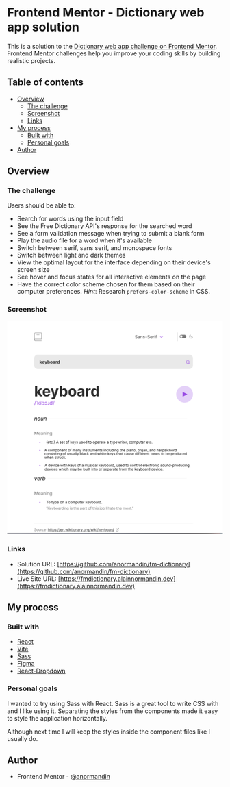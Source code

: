 # Frontend Mentor - Dictionary web app solution

This is a solution to the [Dictionary web app challenge on Frontend Mentor](https://www.frontendmentor.io/challenges/dictionary-web-app-h5wwnyuKFL). Frontend Mentor challenges help you improve your coding skills by building realistic projects. 

## Table of contents

- [Overview](#overview)
  - [The challenge](#the-challenge)
  - [Screenshot](#screenshot)
  - [Links](#links)
- [My process](#my-process)
  - [Built with](#built-with)
  - [Personal goals](#personal-goals)
- [Author](#author)

## Overview

### The challenge

Users should be able to:

- Search for words using the input field
- See the Free Dictionary API's response for the searched word
- See a form validation message when trying to submit a blank form
- Play the audio file for a word when it's available
- Switch between serif, sans serif, and monospace fonts
- Switch between light and dark themes
- View the optimal layout for the interface depending on their device's screen size
- See hover and focus states for all interactive elements on the page
- Have the correct color scheme chosen for them based on their computer preferences. _Hint_: Research `prefers-color-scheme` in CSS.

### Screenshot

![Screenshot](Screenshot.png)

### Links

- Solution URL: [https://github.com/anormandin/fm-dictionary](https://github.com/anormandin/fm-dictionary)
- Live Site URL: [https://fmdictionary.alainnormandin.dev](https://fmdictionary.alainnormandin.dev)

## My process

### Built with

- [React](https://reactjs.org/)
- [Vite](https://vitejs.dev/)
- [Sass](https://sass-lang.com/) 
- [Figma](https://www.figma.com)
- [React-Dropdown](https://www.npmjs.com/package/react-dropdown)


### Personal goals

I wanted to try using Sass with React. Sass is a great tool to write CSS with and I like using it. Separating the styles from
the components made it easy to style the application horizontally.

Although next time I will keep the styles inside the component files like I usually do.


## Author

- Frontend Mentor - [@anormandin](https://www.frontendmentor.io/profile/anormandin)